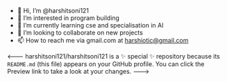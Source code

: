 - 👋 Hi, I’m @harshitsoni121
- 👀 I’m interested in program building
- 🌱 I’m currently learning cse and specialisation in AI
- 💞️ I’m looking to collaborate on new projects
- 📫 How to reach me via gmail.com at harshiotic@gmail.com

<---
harshitsoni121/harshitsoni121 is a ✨ special ✨ repository because its `README.md` (this file) appears on your GitHub profile.
You can click the Preview link to take a look at your changes.
--->
